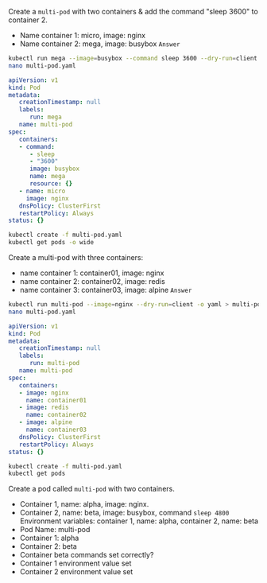 Create a `multi-pod` with two containers & add the command "sleep 3600" to container 2.
- Name container 1: micro, image: nginx
- Name container 2: mega, image: busybox
`Answer`
```bash
kubectl run mega --image=busybox --command sleep 3600 --dry-run=client -o yaml > multi-pod.yaml
nano multi-pod.yaml
```
```yaml
apiVersion: v1
kind: Pod
metadata:
   creationTimestamp: null
   labels:
      run: mega
   name: multi-pod
spec:
   containers:
   - command:
      - sleep
      - "3600"
      image: busybox
      name: mega
      resource: {}
   - name: micro
     image: nginx
   dnsPolicy: ClusterFirst
   restartPolicy: Always
status: {}   
```
```bash
kubectl create -f multi-pod.yaml
kubectl get pods -o wide
```

Create a multi-pod with three containers:
- name container 1: container01, image: nginx
- name container 2: container02, image: redis
- name container 3: container03, image: alpine
`Answer`
```bash
kubectl run multi-pod --image=nginx --dry-run=client -o yaml > multi-pod.yaml
nano multi-pod.yaml
```
```yaml
apiVersion: v1
kind: Pod
metadata:
   creationTimestamp: null
   labels:
      run: multi-pod
   name: multi-pod
spec:
   containers:
   - image: nginx
     name: container01
   - image: redis
     name: container02
   - image: alpine
     name: container03
   dnsPolicy: ClusterFirst
   restartPolicy: Always
status: {}
```
```bash
kubectl create -f multi-pod.yaml
kubectl get pods
```

Create a pod called `multi-pod` with two containers. 
- Container 1, name: alpha, image: nginx.
- Container 2, name: beta, image: busybox, command `sleep 4800`
Environment variables: container 1, name: alpha, container 2, name: beta
- Pod Name: multi-pod
- Container 1: alpha
- Container 2: beta
- Container beta commands set correctly?
- Container 1 environment value set
- Container 2 environment value set
